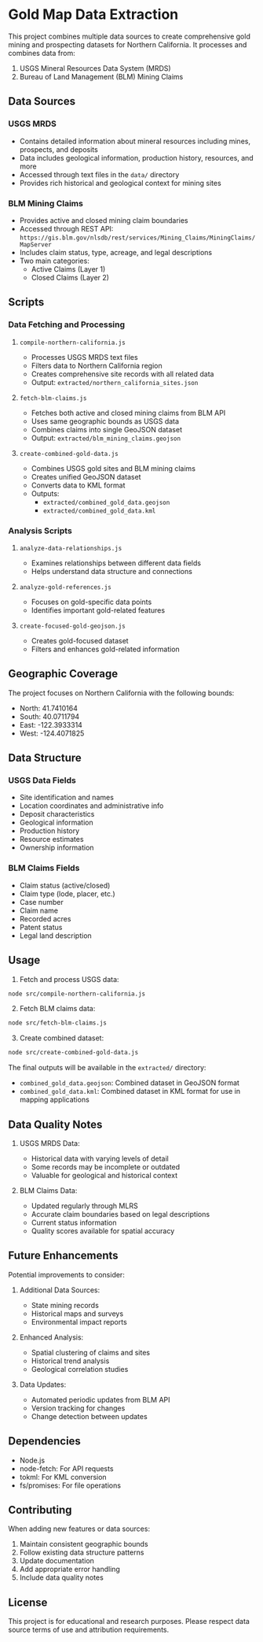 # Gold Map Data Extraction

This project combines multiple data sources to create comprehensive gold mining and prospecting datasets for Northern California. It processes and combines data from:

1. USGS Mineral Resources Data System (MRDS)
2. Bureau of Land Management (BLM) Mining Claims

## Data Sources

### USGS MRDS
- Contains detailed information about mineral resources including mines, prospects, and deposits
- Data includes geological information, production history, resources, and more
- Accessed through text files in the `data/` directory
- Provides rich historical and geological context for mining sites

### BLM Mining Claims
- Provides active and closed mining claim boundaries
- Accessed through REST API: `https://gis.blm.gov/nlsdb/rest/services/Mining_Claims/MiningClaims/MapServer`
- Includes claim status, type, acreage, and legal descriptions
- Two main categories:
  - Active Claims (Layer 1)
  - Closed Claims (Layer 2)

## Scripts

### Data Fetching and Processing

1. `compile-northern-california.js`
   - Processes USGS MRDS text files
   - Filters data to Northern California region
   - Creates comprehensive site records with all related data
   - Output: `extracted/northern_california_sites.json`

2. `fetch-blm-claims.js`
   - Fetches both active and closed mining claims from BLM API
   - Uses same geographic bounds as USGS data
   - Combines claims into single GeoJSON dataset
   - Output: `extracted/blm_mining_claims.geojson`

3. `create-combined-gold-data.js`
   - Combines USGS gold sites and BLM mining claims
   - Creates unified GeoJSON dataset
   - Converts data to KML format
   - Outputs:
     - `extracted/combined_gold_data.geojson`
     - `extracted/combined_gold_data.kml`

### Analysis Scripts

1. `analyze-data-relationships.js`
   - Examines relationships between different data fields
   - Helps understand data structure and connections

2. `analyze-gold-references.js`
   - Focuses on gold-specific data points
   - Identifies important gold-related features

3. `create-focused-gold-geojson.js`
   - Creates gold-focused dataset
   - Filters and enhances gold-related information

## Geographic Coverage

The project focuses on Northern California with the following bounds:
- North: 41.7410164
- South: 40.0711794
- East: -122.3933314
- West: -124.4071825

## Data Structure

### USGS Data Fields
- Site identification and names
- Location coordinates and administrative info
- Deposit characteristics
- Geological information
- Production history
- Resource estimates
- Ownership information

### BLM Claims Fields
- Claim status (active/closed)
- Claim type (lode, placer, etc.)
- Case number
- Claim name
- Recorded acres
- Patent status
- Legal land description

## Usage

1. Fetch and process USGS data:
```bash
node src/compile-northern-california.js
```

2. Fetch BLM claims data:
```bash
node src/fetch-blm-claims.js
```

3. Create combined dataset:
```bash
node src/create-combined-gold-data.js
```

The final outputs will be available in the `extracted/` directory:
- `combined_gold_data.geojson`: Combined dataset in GeoJSON format
- `combined_gold_data.kml`: Combined dataset in KML format for use in mapping applications

## Data Quality Notes

1. USGS MRDS Data:
   - Historical data with varying levels of detail
   - Some records may be incomplete or outdated
   - Valuable for geological and historical context

2. BLM Claims Data:
   - Updated regularly through MLRS
   - Accurate claim boundaries based on legal descriptions
   - Current status information
   - Quality scores available for spatial accuracy

## Future Enhancements

Potential improvements to consider:

1. Additional Data Sources:
   - State mining records
   - Historical maps and surveys
   - Environmental impact reports

2. Enhanced Analysis:
   - Spatial clustering of claims and sites
   - Historical trend analysis
   - Geological correlation studies

3. Data Updates:
   - Automated periodic updates from BLM API
   - Version tracking for changes
   - Change detection between updates

## Dependencies

- Node.js
- node-fetch: For API requests
- tokml: For KML conversion
- fs/promises: For file operations

## Contributing

When adding new features or data sources:

1. Maintain consistent geographic bounds
2. Follow existing data structure patterns
3. Update documentation
4. Add appropriate error handling
5. Include data quality notes

## License

This project is for educational and research purposes. Please respect data source terms of use and attribution requirements.
